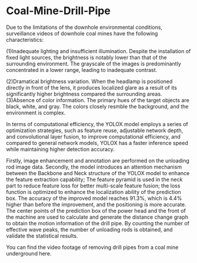 # Coal-Mine-Drill-Pipe
Due to the limitations of the downhole environmental conditions, surveillance videos of downhole coal mines have the following characteristics:

(1)Inadequate lighting and insufficient illumination. Despite the installation of fixed light sources, the brightness is notably lower than that of the surrounding environment. The grayscale of the images is predominantly concentrated in a lower range, leading to inadequate contrast.

(2)Dramatical brightness variation. When the headlamp is positioned directly in front of the lens, it produces localized glare as a result of its significantly higher brightness compared the surrounding areas.
(3)Absence of color information. The primary hues of the target objects are black, white, and gray. The colors closely resmble the background, and the environment is complex.

In terms of computational efficiency, the YOLOX model employs a series of optimization strategies, such as feature reuse, adjustable network depth, and convolutional layer fusion, to improve computational efficiency, and compared to general network models, YOLOX has a faster inference speed while maintaining higher detection accuracy.

Firstly, image enhancement and annotation are performed on the unloading rod image data. Secondly, the model introduces an attention mechanism between the Backbone and Neck structure of the YOLOX model to enhance the feature extraction capability; The feature pyramid is used in the neck part to reduce feature loss for better multi-scale feature fusion; the loss function is optimized to enhance the localization ability of the prediction box. The accuracy of the improved model reaches 91.3%, which is 4.4% higher than before the improvement, and the positioning is more accurate. The center points of the prediction box of the power head and the front of the machine are used to calculate and generate the distance change graph to obtain the motion information of the drill pipe. By counting the number of effective wave peaks, the number of unloading rods is obtained, and validate the statistical results.

You can find the video footage of removing drill pipes from a coal mine underground here. 
